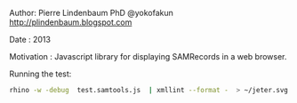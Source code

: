 Author: Pierre Lindenbaum PhD @yokofakun http://plindenbaum.blogspot.com

Date  : 2013


Motivation :  Javascript library for displaying SAMRecords in a web browser.

Running the test:

```bash
rhino -w -debug  test.samtools.js  | xmllint --format -  > ~/jeter.svg
```
